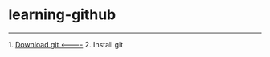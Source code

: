 # learning-github
<hr/>
1. <a href="https://git-scm.com/downloads">Download git <----</a>
2. Install git
